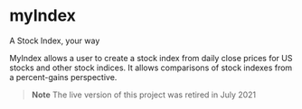 # myIndex

A Stock Index, your way

MyIndex allows a user to create a stock index from daily close prices for US stocks and other stock indices.  It allows comparisons of stock indexes from a percent-gains perspective.

> **Note**
> The live version of this project was retired in July 2021
